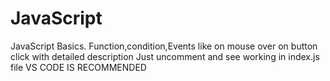 # JavaScript
JavaScript Basics.
Function,condition,Events like on mouse over on button click with detailed description
Just uncomment and see working in index.js file
VS CODE IS RECOMMENDED
